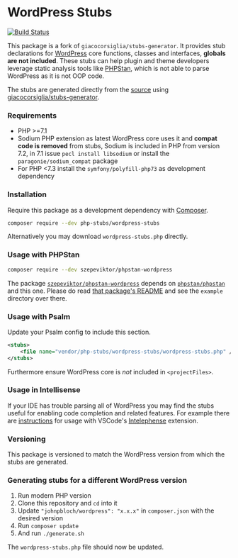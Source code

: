 # WordPress Stubs

[![Build Status](https://travis-ci.org/php-stubs/wordpress-stubs.svg?branch=master)](https://travis-ci.org/php-stubs/wordpress-stubs)

This package is a fork of `giacocorsiglia/stubs-generator`.
It provides stub declarations for [WordPress](https://wordpress.org/)
core functions, classes and interfaces, **globals are not included**.
These stubs can help plugin and theme developers leverage static analysis tools
like [PHPStan](https://github.com/phpstan/phpstan),
which is not able to parse WordPress as it is not OOP code.

The stubs are generated directly from the [source](https://github.com/johnpbloch/wordpress-core)
using [giacocorsiglia/stubs-generator](https://github.com/GiacoCorsiglia/php-stubs-generator).

### Requirements

- PHP >=7.1
- Sodium PHP extension as latest WordPress core uses it and **compat code is removed** from stubs,
  Sodium is included in PHP from version 7.2, in 7.1 issue `pecl install libsodium`
  or install the `paragonie/sodium_compat` package
- For PHP <7.3 install the `symfony/polyfill-php73` as development dependency

### Installation

Require this package as a development dependency with [Composer](https://getcomposer.org).

```bash
composer require --dev php-stubs/wordpress-stubs
```

Alternatively you may download `wordpress-stubs.php` directly.

### Usage with PHPStan

```bash
composer require --dev szepeviktor/phpstan-wordpress
```

The package [`szepeviktor/phpstan-wordpress`](https://github.com/szepeviktor/phpstan-wordpress)
depends on [`phpstan/phpstan`](http://github.com/phpstan/phpstan) and this one.
Please do read
[that package's README](https://github.com/szepeviktor/phpstan-wordpress/blob/master/README.md)
and see the `example` directory over there.

### Usage with Psalm

Update your Psalm config to include this section.

```xml
<stubs>
    <file name="vendor/php-stubs/wordpress-stubs/wordpress-stubs.php" />
</stubs>
```

Furthermore ensure WordPress core is _not_ included in `<projectFiles>`.

### Usage in Intellisense

If your IDE has trouble parsing all of WordPress
you may find the stubs useful for enabling code completion and related features.
For example there are [instructions](https://github.com/bmewburn/vscode-intelephense/issues/113)
for usage with VSCode's
[Intelephense](https://marketplace.visualstudio.com/items?itemName=bmewburn.vscode-intelephense-client)
extension.

### Versioning

This package is versioned to match the WordPress version from which the stubs are generated.

### Generating stubs for a different WordPress version

1. Run modern PHP version
1. Clone this repository and `cd` into it
1. Update `"johnpbloch/wordpress": "x.x.x"` in `composer.json` with the desired version
1. Run `composer update`
1. And run `./generate.sh`

The `wordpress-stubs.php` file should now be updated.
